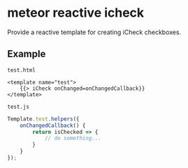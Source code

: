 # meteor reactive icheck

Provide a reactive template for creating iCheck checkboxes.

## Example

`test.html`

```
<template name="test">
    {{> iCheck onChanged=onChangedCallback}}
</template>
```

`test.js`

```js
Template.test.helpers({
    onChangedCallback() {
        return isChecked => {
            // do something...
        }
    }
});
```
